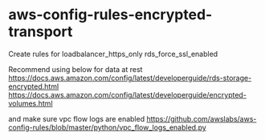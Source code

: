 # aws-config-rules-encrypted-transport

Create rules for loadbalancer_https_only rds_force_ssl_enabled




Recommend using below for data at rest
https://docs.aws.amazon.com/config/latest/developerguide/rds-storage-encrypted.html
https://docs.aws.amazon.com/config/latest/developerguide/encrypted-volumes.html

and make sure vpc flow logs are enabled
https://github.com/awslabs/aws-config-rules/blob/master/python/vpc_flow_logs_enabled.py
